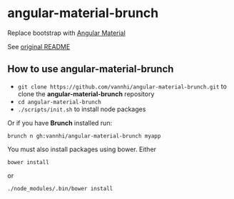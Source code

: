 # angular-material-brunch

Replace bootstrap with [Angular Material](https://material.angularjs.org/latest/#/)

See [original README](https://github.com/vannhi/angular-brunch-seed-modularized)

## How to use angular-material-brunch

* `git clone https://github.com/vannhi/angular-material-brunch.git` to clone 
  the **angular-material-brunch** repository
* `cd angular-material-brunch`
* `./scripts/init.sh` to install node packages

Or if you have **Brunch** installed run:

`brunch n gh:vannhi/angular-material-brunch myapp`

You must also install packages using bower. Either

```
bower install
```
or
```
./node_modules/.bin/bower install
```
